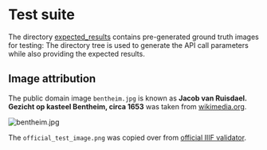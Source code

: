 # Test suite

The directory [expected_results](./expected_results/) contains pre-generated ground truth images for testing: The directory tree is used to generate the API call parameters while also providing the expected results.

## Image attribution

The public domain image `bentheim.jpg` is known as __Jacob van Ruisdael. Gezicht op kasteel Bentheim, circa 1653__ was taken from [wikimedia.org](https://commons.wikimedia.org/wiki/File:Il_castello_di_Bentheim_(Jacob_Van_Ruisdael).jpg).

![bentheim.jpg](bentheim.jpg)

The `official_test_image.png` was copied over from [official IIIF validator](https://github.com/IIIF/image-validator).
 
